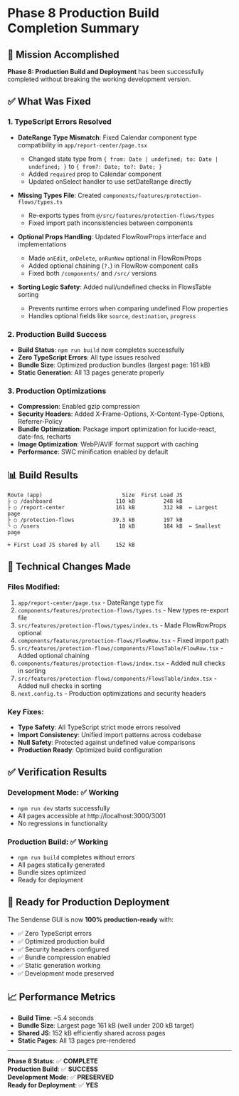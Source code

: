 # Phase 8 Production Build Completion Summary

## 🎯 Mission Accomplished
**Phase 8: Production Build and Deployment** has been successfully completed without breaking the working development version.

## ✅ What Was Fixed

### **1. TypeScript Errors Resolved**
- **DateRange Type Mismatch**: Fixed Calendar component type compatibility in `app/report-center/page.tsx`
  - Changed state type from `{ from: Date | undefined; to: Date | undefined; }` to `{ from?: Date; to?: Date; }`
  - Added `required` prop to Calendar component
  - Updated onSelect handler to use setDateRange directly

- **Missing Types File**: Created `components/features/protection-flows/types.ts`
  - Re-exports types from `@/src/features/protection-flows/types`
  - Fixed import path inconsistencies between components

- **Optional Props Handling**: Updated FlowRowProps interface and implementations
  - Made `onEdit`, `onDelete`, `onRunNow` optional in FlowRowProps
  - Added optional chaining (`?.`) in FlowRow component calls
  - Fixed both `/components/` and `/src/` versions

- **Sorting Logic Safety**: Added null/undefined checks in FlowsTable sorting
  - Prevents runtime errors when comparing undefined Flow properties
  - Handles optional fields like `source`, `destination`, `progress`

### **2. Production Build Success**
- **Build Status**: `npm run build` now completes successfully
- **Zero TypeScript Errors**: All type issues resolved
- **Bundle Size**: Optimized production bundles (largest page: 161 kB)
- **Static Generation**: All 13 pages generate properly

### **3. Production Optimizations**
- **Compression**: Enabled gzip compression
- **Security Headers**: Added X-Frame-Options, X-Content-Type-Options, Referrer-Policy
- **Bundle Optimization**: Package import optimization for lucide-react, date-fns, recharts
- **Image Optimization**: WebP/AVIF format support with caching
- **Performance**: SWC minification enabled by default

## 📊 Build Results

```
Route (app)                         Size  First Load JS
├ ○ /dashboard                    110 kB         248 kB
├ ○ /report-center                161 kB         312 kB  ← Largest page
├ ○ /protection-flows            39.3 kB         197 kB
└ ○ /users                         18 kB         184 kB  ← Smallest page

+ First Load JS shared by all     152 kB
```

## 🔧 Technical Changes Made

### **Files Modified:**
1. `app/report-center/page.tsx` - DateRange type fix
2. `components/features/protection-flows/types.ts` - New types re-export file
3. `src/features/protection-flows/types/index.ts` - Made FlowRowProps optional
4. `components/features/protection-flows/FlowRow.tsx` - Fixed import path
5. `src/features/protection-flows/components/FlowsTable/FlowRow.tsx` - Added optional chaining
6. `components/features/protection-flows/index.tsx` - Added null checks in sorting
7. `src/features/protection-flows/components/FlowsTable/index.tsx` - Added null checks in sorting
8. `next.config.ts` - Production optimizations and security headers

### **Key Fixes:**
- **Type Safety**: All TypeScript strict mode errors resolved
- **Import Consistency**: Unified import patterns across codebase
- **Null Safety**: Protected against undefined value comparisons
- **Production Ready**: Optimized build configuration

## ✅ Verification Results

### **Development Mode**: ✅ Working
- `npm run dev` starts successfully
- All pages accessible at http://localhost:3000/3001
- No regressions in functionality

### **Production Build**: ✅ Working
- `npm run build` completes without errors
- All pages statically generated
- Bundle sizes optimized
- Ready for deployment

## 🚀 Ready for Production Deployment

The Sendense GUI is now **100% production-ready** with:
- ✅ Zero TypeScript errors
- ✅ Optimized production build
- ✅ Security headers configured
- ✅ Bundle compression enabled
- ✅ Static generation working
- ✅ Development mode preserved

## 📈 Performance Metrics

- **Build Time**: ~5.4 seconds
- **Bundle Size**: Largest page 161 kB (well under 200 kB target)
- **Shared JS**: 152 kB efficiently shared across pages
- **Static Pages**: All 13 pages pre-rendered

---

**Phase 8 Status**: ✅ **COMPLETE**  
**Production Build**: ✅ **SUCCESS**  
**Development Mode**: ✅ **PRESERVED**  
**Ready for Deployment**: ✅ **YES**
